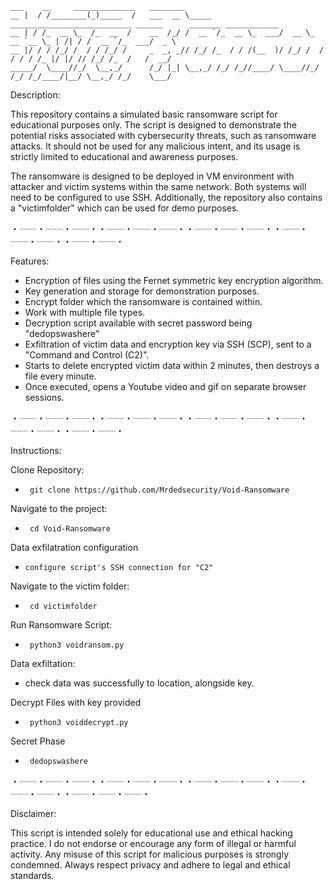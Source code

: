     ___    __     ______________   ________                                                                    
    __ |  / /________(_)_____  /   ___  __ \_____ ___________________________ ______      _______ ____________ 
    __ | / /_  __ \_  /_  __  /    __  /_/ /  __ `/_  __ \_  ___/  __ \_  __ `__ \_ | /| / /  __ `/_  ___/  _ \
    __ |/ / / /_/ /  / / /_/ /     _  _, _// /_/ /_  / / /(__  )/ /_/ /  / / / / /_ |/ |/ // /_/ /_  /   /  __/
    _____/  \____//_/  \__,_/      /_/ |_| \__,_/ /_/ /_//____/ \____//_/ /_/ /_/____/|__/ \__,_/ /_/    \___/ 
                                                                                                               
                                                                                                                       
                                                                                                                     
Description:

This repository contains a simulated basic ransomware script for educational purposes only. The script is designed to demonstrate the potential risks associated with cybersecurity threats, such as ransomware attacks. It should not be used for any malicious intent, and its usage is strictly limited to educational and awareness purposes.

The ransomware is designed to be deployed in VM environment with attacker and victim systems within the same network. Both systems will need to be configured to use SSH. Additionally, the repository also contains a "victimfolder" which can be used for demo purposes.

・┈┈・┈┈・┈┈・・┈┈・┈┈・┈┈・・┈┈・┈┈・┈┈・・┈┈・┈┈・┈┈・・┈┈・┈┈・


Features:

* Encryption of files using the Fernet symmetric key encryption algorithm.
* Key generation and storage for demonstration purposes.
* Encrypt folder which the ransomware is contained within.
* Work with multiple file types.
* Decryption script available with secret password being "dedopswashere"
* Exfiltration of victim data and encryption key via SSH (SCP), sent to a "Command and Control (C2)".
* Starts to delete encrypted victim data within 2 minutes, then destroys a file every minute.
* Once executed, opens a Youtube video and gif on separate browser sessions.  


・┈┈・┈┈・┈┈・・┈┈・┈┈・┈┈・・┈┈・┈┈・┈┈・・┈┈・┈┈・┈┈・・┈┈・┈┈・


Instructions:

Clone Repository:
*      git clone https://github.com/Mrdedsecurity/Void-Ransomware

Navigate to the project:
*      cd Void-Ransomware

Data exfilatration configuration
*     configure script's SSH connection for "C2" 

Navigate to the victim folder:
*      cd victimfolder

Run Ransomware Script:
*      python3 voidransom.py

Data exfiltation:
* check data was successfully to location, alongside key.

Decrypt Files with key provided
*      python3 voiddecrypt.py

Secret Phase
*      dedopswashere



・┈┈・┈┈・┈┈・・┈┈・┈┈・┈┈・・┈┈・┈┈・┈┈・・┈┈・┈┈・┈┈・・┈┈・┈┈・┈┈・

Disclaimer:

This script is intended solely for educational use and ethical hacking practice. I do not endorse or encourage any form of illegal or harmful activity. Any misuse of this script for malicious purposes is strongly condemned. Always respect privacy and adhere to legal and ethical standards.
